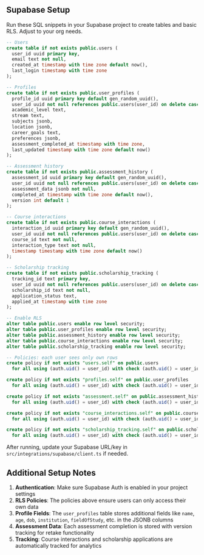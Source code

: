 ## Supabase Setup

Run these SQL snippets in your Supabase project to create tables and basic RLS. Adjust to your org needs.

```sql
-- Users
create table if not exists public.users (
  user_id uuid primary key,
  email text not null,
  created_at timestamp with time zone default now(),
  last_login timestamp with time zone
);

-- Profiles
create table if not exists public.user_profiles (
  profile_id uuid primary key default gen_random_uuid(),
  user_id uuid not null references public.users(user_id) on delete cascade,
  academic_level text,
  stream text,
  subjects jsonb,
  location jsonb,
  career_goals text,
  preferences jsonb,
  assessment_completed_at timestamp with time zone,
  last_updated timestamp with time zone default now()
);

-- Assessment history
create table if not exists public.assessment_history (
  assessment_id uuid primary key default gen_random_uuid(),
  user_id uuid not null references public.users(user_id) on delete cascade,
  assessment_data jsonb not null,
  completed_at timestamp with time zone default now(),
  version int default 1
);

-- Course interactions
create table if not exists public.course_interactions (
  interaction_id uuid primary key default gen_random_uuid(),
  user_id uuid not null references public.users(user_id) on delete cascade,
  course_id text not null,
  interaction_type text not null,
  timestamp timestamp with time zone default now()
);

-- Scholarship tracking
create table if not exists public.scholarship_tracking (
  tracking_id text primary key,
  user_id uuid not null references public.users(user_id) on delete cascade,
  scholarship_id text not null,
  application_status text,
  applied_at timestamp with time zone
);

-- Enable RLS
alter table public.users enable row level security;
alter table public.user_profiles enable row level security;
alter table public.assessment_history enable row level security;
alter table public.course_interactions enable row level security;
alter table public.scholarship_tracking enable row level security;

-- Policies: each user sees only own rows
create policy if not exists "users.self" on public.users
  for all using (auth.uid() = user_id) with check (auth.uid() = user_id);

create policy if not exists "profiles.self" on public.user_profiles
  for all using (auth.uid() = user_id) with check (auth.uid() = user_id);

create policy if not exists "assessment.self" on public.assessment_history
  for all using (auth.uid() = user_id) with check (auth.uid() = user_id);

create policy if not exists "course_interactions.self" on public.course_interactions
  for all using (auth.uid() = user_id) with check (auth.uid() = user_id);

create policy if not exists "scholarship_tracking.self" on public.scholarship_tracking
  for all using (auth.uid() = user_id) with check (auth.uid() = user_id);
```

After running, update your Supabase URL/key in `src/integrations/supabase/client.ts` if needed.

## Additional Setup Notes

1. **Authentication**: Make sure Supabase Auth is enabled in your project settings
2. **RLS Policies**: The policies above ensure users can only access their own data
3. **Profile Fields**: The `user_profiles` table stores additional fields like `name`, `age`, `dob`, `institution`, `fieldOfStudy`, etc. in the JSONB columns
4. **Assessment Data**: Each assessment completion is stored with version tracking for retake functionality
5. **Tracking**: Course interactions and scholarship applications are automatically tracked for analytics

